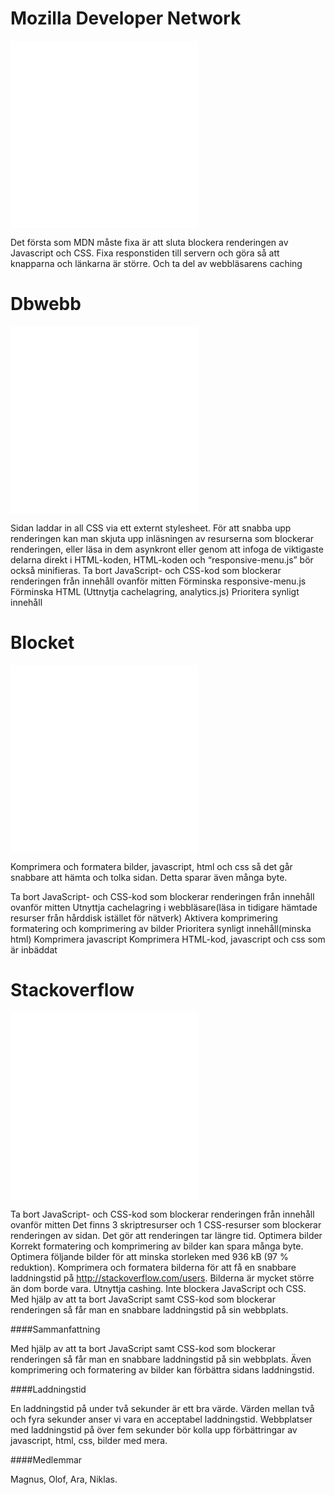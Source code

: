 Mozilla Developer Network
===================
![Info](cimage/imgd.php?src=sak.png&w=1000&h=500)
![MDN](cimage/imgd.php?src=mdn.png&w=1000&h=500)


Det första som MDN måste fixa är att sluta blockera renderingen av Javascript och CSS. Fixa responstiden till servern och göra så att knapparna och länkarna är större. Och ta del av webbläsarens caching


Dbwebb
===================
![Info](cimage/imgd.php?src=sak.png&w=1000&h=500)
![Dbwebb](cimage/imgd.php?src=dbwebb.png&w=1000&h=500)

Sidan laddar in all CSS via ett externt stylesheet. För att snabba upp renderingen kan man skjuta upp inläsningen av resurserna som blockerar renderingen, eller läsa in dem asynkront eller genom att infoga de viktigaste delarna direkt i HTML-koden, 
HTML-koden och “responsive-menu.js” bör också minifieras.
Ta bort JavaScript- och CSS-kod som blockerar renderingen från innehåll ovanför mitten
Förminska responsive-menu.js
Förminska HTML
(Uttnytja cachelagring, analytics.js)
Prioritera synligt innehåll


Blocket
===================
![Info](cimage/imgd.php?src=sak.png&w=1000&h=500)
![MDN](cimage/imgd.php?src=blocket.png&w=1000&h=500)


Komprimera och formatera bilder, javascript, html och css så det går snabbare att hämta och tolka sidan. Detta sparar även många byte.


Ta bort JavaScript- och CSS-kod som blockerar renderingen från innehåll ovanför mitten
Utnyttja cachelagring i webbläsare(läsa in tidigare hämtade resurser från hårddisk istället för nätverk)
Aktivera komprimering
formatering och komprimering av bilder
Prioritera synligt innehåll(minska html)
Komprimera javascript
Komprimera HTML-kod, javascript och css som är inbäddat


Stackoverflow
===================
![Info](cimage/imgd.php?src=sak.png&w=1000&h=500)
![MDN](cimage/imgd.php?src=stackoverflow.png&w=1000&h=500)

Ta bort JavaScript- och CSS-kod som blockerar renderingen från innehåll ovanför mitten
Det finns 3 skriptresurser och 1 CSS-resurser som blockerar renderingen av sidan. Det gör att renderingen tar längre tid.
Optimera bilder
Korrekt formatering och komprimering av bilder kan spara många byte.
Optimera följande bilder för att minska storleken med 936 kB (97 % reduktion).
Komprimera och formatera bilderna för att få en snabbare laddningstid på http://stackoverflow.com/users. Bilderna är mycket större än dom borde vara. 
Utnyttja cashing.
Inte blockera JavaScript och CSS.
 Med hjälp av att ta bort JavaScript samt CSS-kod som blockerar renderingen så får man en snabbare laddningstid på sin webbplats.
 
 
####Sammanfattning

Med hjälp av att ta bort JavaScript samt CSS-kod som blockerar renderingen så får man en snabbare laddningstid på 
sin webbplats. Även komprimering och formatering av bilder kan förbättra sidans laddningstid.

 
####Laddningstid
 
En laddningstid på under två sekunder är ett bra värde. Värden mellan två och fyra sekunder anser vi vara 
en acceptabel laddningstid. Webbplatser med laddningstid på över fem sekunder bör kolla upp förbättringar
av javascript, html, css, bilder med mera.
 
 
####Medlemmar

Magnus, Olof, Ara, Niklas. 
 